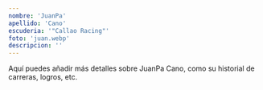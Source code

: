 ```yaml
---
nombre: 'JuanPa'
apellido: 'Cano'
escuderia: '"Callao Racing"'
foto: 'juan.webp'
descripcion: ''
---
```


Aquí puedes añadir más detalles sobre JuanPa Cano, como su historial de carreras, logros, etc.
